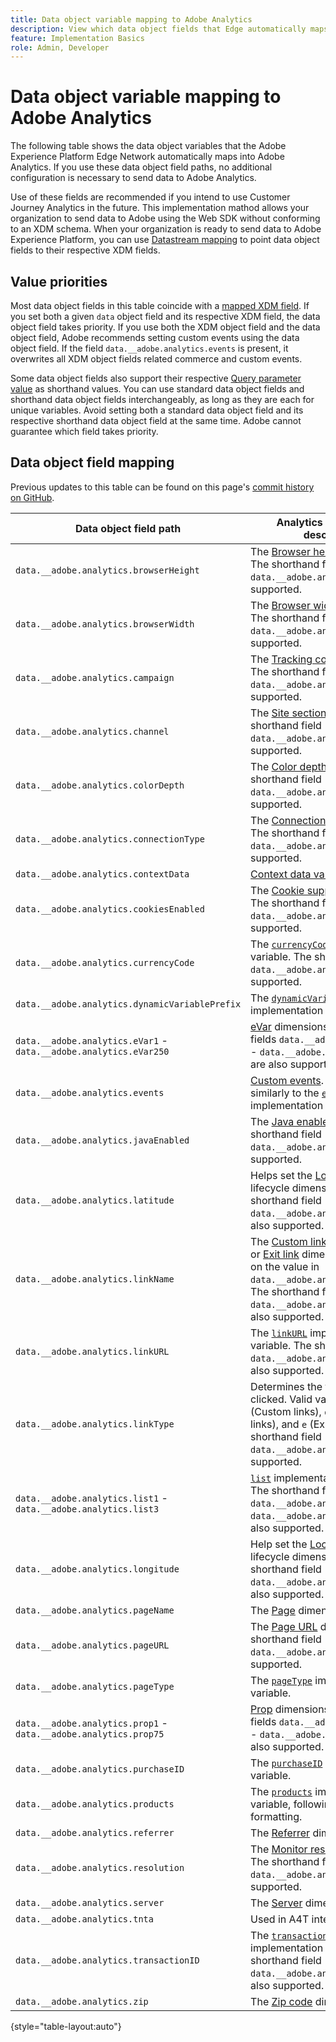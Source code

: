 ```yaml
---
title: Data object variable mapping to Adobe Analytics
description: View which data object fields that Edge automatically maps to Analytics variables.
feature: Implementation Basics
role: Admin, Developer
---
```

# Data object variable mapping to Adobe Analytics

The following table shows the data object variables that the Adobe Experience Platform Edge Network automatically maps into Adobe Analytics. If you use these data object field paths, no additional configuration is necessary to send data to Adobe Analytics.

Use of these fields are recommended if you intend to use Customer Journey Analytics in the future. This implementation mathod allows your organization to send data to Adobe using the Web SDK without conforming to an XDM schema. When your organization is ready to send data to Adobe Experience Platform, you can use [Datastream mapping](https://experienceleague.adobe.com/docs/experience-platform/datastreams/data-prep.html#mapping) to point data object fields to their respective XDM fields.

## Value priorities

Most data object fields in this table coincide with a [mapped XDM field](xdm-var-mapping.md). If you set both a given `data` object field and its respective XDM field, the data object field takes priority. If you use both the XDM object field and the data object field, Adobe recommends setting custom events using the data object field. If the field `data.__adobe.analytics.events` is present, it overwrites all XDM object fields related commerce and custom events.

Some data object fields also support their respective [Query parameter value](../validate/query-parameters.md) as shorthand values. You can use standard data object fields and shorthand data object fields interchangeably, as long as they are each for unique variables. Avoid setting both a standard data object field and its respective shorthand data object field at the same time. Adobe cannot guarantee which field takes priority.

## Data object field mapping

Previous updates to this table can be found on this page's [commit history on GitHub](https://github.com/AdobeDocs/analytics.en/commits/main/help/implement/aep-edge/data-var-mapping.md).

| Data object field path | Analytics variable and description |
| --- | --- |
| `data.__adobe.analytics.browserHeight` | The [Browser height](../../components/dimensions/browser-height.md) dimension. The shorthand field `data.__adobe.analytics.bh` is also supported. |
| `data.__adobe.analytics.browserWidth` | The [Browser width](../../components/dimensions/browser-width.md) dimension. The shorthand field `data.__adobe.analytics.bw` is also supported. |
| `data.__adobe.analytics.campaign` | The [Tracking code](../../components/dimensions/tracking-code.md) dimension. The shorthand field `data.__adobe.analytics.v0` is also supported. |
| `data.__adobe.analytics.channel` | The [Site section](../../components/dimensions/site-section.md) dimension. The shorthand field `data.__adobe.analytics.ch` is also supported. |
| `data.__adobe.analytics.colorDepth` | The [Color depth](../../components/dimensions/color-depth.md) dimension. The shorthand field `data.__adobe.analytics.c` is also supported. |
| `data.__adobe.analytics.connectionType` | The [Connection type](../../components/dimensions/connection-type.md) dimension. The shorthand field `data.__adobe.analytics.ct` is also supported. |
| `data.__adobe.analytics.contextData` | [Context data variables](/help/implement/vars/page-vars/contextdata.md). |
| `data.__adobe.analytics.cookiesEnabled` | The [Cookie support](../../components/dimensions/cookie-support.md) dimension. The shorthand field `data.__adobe.analytics.k` is also supported. |
| `data.__adobe.analytics.currencyCode` | The [`currencyCode`](../vars/config-vars/currencycode.md) implementation variable. The shorthand field `data.__adobe.analytics.cc` is also supported. |
| `data.__adobe.analytics.dynamicVariablePrefix` | The [`dynamicVariablePrefix`](../vars/config-vars/dynamicvariableprefix.md) implementation variable. |
| `data.__adobe.analytics.eVar1` - `data.__adobe.analytics.eVar250` | [eVar](../../components/dimensions/evar.md) dimensions. The shorthand fields `data.__adobe.analytics.v1` - `data.__adobe.analytics.v250` are also supported. |
| `data.__adobe.analytics.events` | [Custom events](../../components/metrics/custom-events.md). Format this field similarly to the [`events`](../vars/page-vars/events/events-overview.md) implementation variable. |
| `data.__adobe.analytics.javaEnabled` | The [Java enabled](../../components/dimensions/java-enabled.md) dimension. The shorthand field `data.__adobe.analytics.v` is also supported. |
| `data.__adobe.analytics.latitude` | Helps set the [Location](../../components/dimensions/lifecycle-dimensions.md) mobile lifecycle dimensions. The shorthand field `data.__adobe.analytics.lat` is also supported. |
| `data.__adobe.analytics.linkName` | The [Custom link](../../components/dimensions/custom-link.md), [Download link](../../components/dimensions/download-link.md), or [Exit link](../../components/dimensions/exit-link.md) dimension, depending on the value in `data.__adobe.analytics.linkType`. The shorthand field `data.__adobe.analytics.pev2` is also supported. |
| `data.__adobe.analytics.linkURL` | The [`linkURL`](../vars/config-vars/linkurl.md) implementation variable. The shorthand field `data.__adobe.analytics.pev1` is also supported. |
| `data.__adobe.analytics.linkType` | Determines the type of link clicked. Valid values include `o` (Custom links), `d` (Download links), and `e` (Exit links). The shorthand field `data.__adobe.analytics.pe` is also supported. |
| `data.__adobe.analytics.list1` - `data.__adobe.analytics.list3` | [`list`](/help/implement/vars/page-vars/list.md) implementation variables. The shorthand fields `data.__adobe.analytics.l1` - `data.__adobe.analytics.list3` are also supported. |
| `data.__adobe.analytics.longitude` | Help set the [Location](../../components/dimensions/lifecycle-dimensions.md) mobile lifecycle dimensions. The shorthand field `data.__adobe.analytics.lon` is also supported. |
| `data.__adobe.analytics.pageName` | The [Page](/help/components/dimensions/page.md) dimension. |
| `data.__adobe.analytics.pageURL` | The [Page URL](/help/components/dimensions/page-url.md) dimension. The shorthand field `data.__adobe.analytics.g` is also supported. |
| `data.__adobe.analytics.pageType` | The [`pageType`](../vars/page-vars/pagetype.md) implementation variable. |
| `data.__adobe.analytics.prop1` - `data.__adobe.analytics.prop75` | [Prop](../../components/dimensions/prop.md) dimensions. The shorthand fields `data.__adobe.analytics.c1` - `data.__adobe.analytics.c75` are also supported. |
| `data.__adobe.analytics.purchaseID` | The [`purchaseID`](../vars/page-vars/purchaseid.md) implementation variable. |
| `data.__adobe.analytics.products` | The [`products`](../vars/page-vars/products.md) implementation variable, following similar formatting. |
| `data.__adobe.analytics.referrer` | The [Referrer](/help/components/dimensions/referrer.md) dimension. |
| `data.__adobe.analytics.resolution` | The [Monitor resolution](../../components/dimensions/monitor-resolution.md) dimension. The shorthand field `data.__adobe.analytics.s` is also supported. |
| `data.__adobe.analytics.server` | The [Server](/help/components/dimensions/server.md) dimension. |
| `data.__adobe.analytics.tnta` | Used in A4T integrations. |
| `data.__adobe.analytics.transactionID` | The [`transactionID`](../vars/page-vars/transactionid.md) implementation variable. The shorthand field `data.__adobe.analytics.xact` is also supported. |
| `data.__adobe.analytics.zip` | The [Zip code](../../components/dimensions/zip-code.md) dimension. |

{style="table-layout:auto"}
